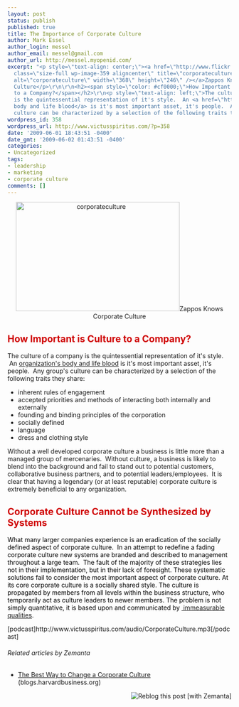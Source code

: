 ```yaml
---
layout: post
status: publish
published: true
title: The Importance of Corporate Culture
author: Mark Essel
author_login: messel
author_email: messel@gmail.com
author_url: http://messel.myopenid.com/
excerpt: "<p style=\"text-align: center;\"><a href=\"http://www.flickr.com/photos/scobleizer/\"><img
  class=\"size-full wp-image-359 aligncenter\" title=\"corporateculture\" src=\"{{ site.url }}/assets/2009/06/corporateculture.jpg\"
  alt=\"corporateculture\" width=\"368\" height=\"246\" /></a>Zappos Knows Corporate
  Culture</p>\r\n\r\n<h2><span style=\"color: #cf0000;\">How Important is Culture
  to a Company?</span></h2>\r\n<p style=\"text-align: left;\">The culture of a company
  is the quintessential representation of it's style.  An <a href=\"http://victusfate.github.io/victusspiritus/uncategorized/2009/05/17/how-to-build-an-optimal-organization/\">organization's
  body and life blood</a> is it's most important asset, it's people.  Any group's
  culture can be characterized by a selection of the following traits they share:"
wordpress_id: 358
wordpress_url: http://www.victusspiritus.com/?p=358
date: '2009-06-01 18:43:51 -0400'
date_gmt: '2009-06-02 01:43:51 -0400'
categories:
- Uncategorized
tags:
- leadership
- marketing
- corporate culture
comments: []
---
```

<p style="text-align: center;"><a href="http://www.flickr.com/photos/scobleizer/"><img class="size-full wp-image-359 aligncenter" title="corporateculture" src="{{ site.url }}/assets/2009/06/corporateculture.jpg" alt="corporateculture" width="368" height="246" /></a>Zappos Knows Corporate Culture</p>
<h2><span style="color: #cf0000;">How Important is Culture to a Company?</span></h2>
<p style="text-align: left;">The culture of a company is the quintessential representation of it's style.  An <a href="http://victusfate.github.io/victusspiritus/uncategorized/2009/05/17/how-to-build-an-optimal-organization/">organization's body and life blood</a> is it's most important asset, it's people.  Any group's culture can be characterized by a selection of the following traits they share:<a id="more"></a><a id="more-358"></a></p>
<ul>
<li>inherent rules of engagement</li>
<li>accepted priorities and methods of interacting both internally and externally</li>
<li>founding and binding principles of the corporation</li>
<li>socially defined</li>
<li>language</li>
<li>dress and clothing style</li>
</ul>
<p>Without a well developed corporate culture a business is little more than a managed group of mercenaries.  Without culture, a business is likely to blend into the background and fail to stand out to potential customers, collaborative business partners, and to potential leaders/employees.  It is clear that having a legendary (or at least reputable) corporate culture is extremely beneficial to any organization.</p>
<h2><strong><span style="color: #cf0000;">Corporate Culture Cannot be Synthesized by Systems</span></strong></h2>
<p><span style="color: #000000;">What many larger companies experience is an eradication of the socially defined aspect of corporate culture.  In an attempt to redefine a fading corporate culture new systems are branded and described to management throughout a large team.  The fault of the majority of these strategies lies not in their implementation, but in their lack of foresight. These systematic solutions fail to consider the most important aspect of corporate culture. At its core corporate culture is a socially shared style. The culture is propagated by members from all levels within the business structure, who temporarily act as culture leaders to newer members. The problem is not simply quantitative, it is based upon and communicated by <a href="http://victusfate.github.io/victusspiritus/uncategorized/2009/05/07/dont-discount-the-power-of-immeasurable-qualities/"> immeasurable qualities</a>.</span></p>
<p>[podcast]http://www.victusspiritus.com/audio/CorporateCulture.mp3[/podcast]</p>
<h6 style="font-size: 1em;">Related articles by Zemanta</h6>
<ul>
<li><a href="http://blogs.harvardbusiness.org/bregman/2009/06/the-best-way-to-change-a-corpo.html">The Best Way to Change a Corporate Culture </a>(blogs.harvardbusiness.org)</li>
</ul>
<div style="margin-top: 10px; height: 15px;"><a title="Reblog this post [with Zemanta]" href="http://reblog.zemanta.com/zemified/3349f319-43e0-48c1-a85d-ab123532d624/"><img style="float: right; border: 0px none initial;" src="http://img.zemanta.com/reblog_e.png?x-id=3349f319-43e0-48c1-a85d-ab123532d624" alt="Reblog this post [with Zemanta]" /></a></div>
<p><strong> </strong></p>
<p><strong> </strong></p>
<p><strong> </strong></p>
<p><strong> </strong></p>
<p><strong> </strong></p>
<p style="text-align: left;">
